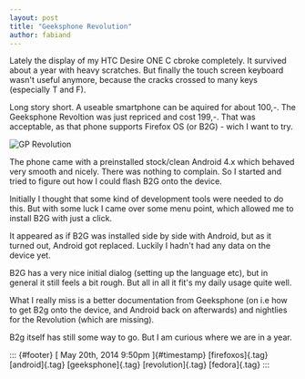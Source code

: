 ```yaml
---
layout: post
title: "Geeksphone Revolution"
author: fabiand
---
```




Lately the display of my HTC Desire ONE C cbroke completely. It survived
about a year with heavy scratches. But finally the touch screen keyboard
wasn't useful anymore, because the cracks crossed to many keys
(especially T and F).

Long story short. A useable smartphone can be aquired for about 100,-.
The Geeksphone Revoltion was just repriced and cost 199,-. That was
acceptable, as that phone supports Firefox OS (or B2G) - wich I want to
try.

![GP
Revolution](http://www.geeksphone.com/wp-content/themes/gp/img/phone-rev.png)

The phone came with a preinstalled stock/clean Android 4.x which behaved
very smooth and nicely. There was nothing to complain. So I started and
tried to figure out how I could flash B2G onto the device.

Initially I thought that some kind of development tools were needed to
do this. But with some luck I came over some menu point, which allowed
me to install B2G with just a click.

It appeared as if B2G was installed side by side with Android, but as it
turned out, Android got replaced. Luckily I hadn't had any data on the
device yet.

B2G has a very nice initial dialog (setting up the language etc), but in
general it still feels a bit rough. But all in all it fit's my daily
usage quite well.

What I really miss is a better documentation from Geeksphone (on i.e how
to get B2g onto the device, and Android back on afterwards) and
nightlies for the Revolution (which are missing).

B2g itself has still some way to go. But I am curious where we are in a
year.

::: {#footer}
[ May 20th, 2014 9:50pm ]{#timestamp} [firefoxos]{.tag} [android]{.tag}
[geeksphone]{.tag} [revolution]{.tag} [fedora]{.tag}
:::
